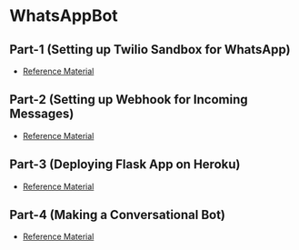 # WhatsAppBot


## Part-1 (Setting up Twilio Sandbox for WhatsApp)

- [Reference Material](https://github.com/vbangpmn/Whatsappbot/blob/main/01.%20Setting%20up%20Twilio%20Sandbox%20for%20WhatsApp.ipynb)

## Part-2 (Setting up Webhook for Incoming Messages)

- [Reference Material](https://github.com/vbangpmn/Whatsappbot/blob/main/02.%20Setting%20up%20Webhook%20for%20Incoming%20Messages.ipynb)

## Part-3 (Deploying Flask App on Heroku)

- [Reference Material](https://github.com/vbangpmn/Whatsappbot/blob/main/03.%20Deploying%20Flask%20App%20on%20Heroku.ipynb)


## Part-4 (Making a Conversational Bot)

- [Reference Material](https://github.com/vbangpmn/Whatsappbot/blob/main/04.%20Making%20a%20conversational%20bot.ipynb)
